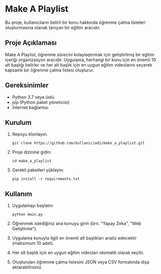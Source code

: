 # Make A Playlist

Bu proje, kullanıcıların belirli bir konu hakkında öğrenme çalma listeleri oluşturmasına olanak tanıyan bir eğitim aracıdır.

## Proje Açıklaması

Make A Playlist, öğrenme sürecini kolaylaştırmak için geliştirilmiş bir eğitim içeriği organizasyon aracıdır. Uygulama, herhangi bir konu için en önemli 10 alt başlığı belirler ve her alt başlık için en uygun eğitim videolarını seçerek kapsamlı bir öğrenme çalma listesi oluşturur.

## Gereksinimler

- Python 3.7 veya üstü
- pip (Python paket yöneticisi)
- İnternet bağlantısı

## Kurulum

1. Repoyu klonlayın:
    ```
    git clone https://github.com/kullaniciadi/make_a_playlist.git
    ```

2. Proje dizinine gidin:
    ```
    cd make_a_playlist
    ```

3. Gerekli paketleri yükleyin:
    ```
    pip install -r requirements.txt
    ```

## Kullanım

1. Uygulamayı başlatın:
    ```
    python main.py
    ```

2. Öğrenmek istediğiniz ana konuyu girin (örn. "Yapay Zeka", "Web Geliştirme").

3. Uygulama konuyla ilgili en önemli alt başlıkları analiz edecektir (maksimum 10 adet).

4. Her alt başlık için en uygun eğitim videoları otomatik olarak seçilir.

5. Oluşturulan öğrenme çalma listesini JSON veya CSV formatında dışa aktarabilirsiniz.

